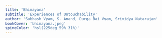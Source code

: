 ```yaml
---
title: 'Bhimayana'
subtitle: 'Experiences of Untouchability'
author: 'Subhash Vyam, S. Anand, Durga Bai Vyam, Srividya Natarajan'
bookCover: 'bhimayana.jpeg'
spineColor: 'hsl(225deg 59% 31%)'
---
```

